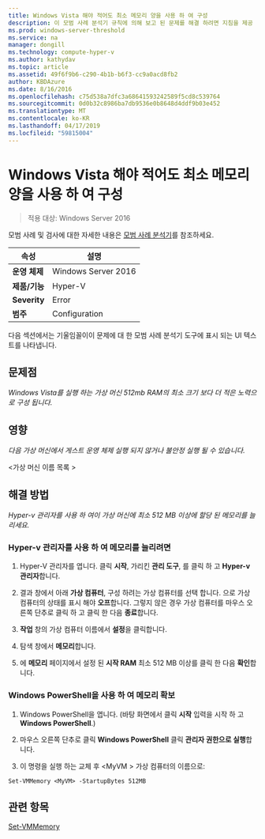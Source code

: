 ```yaml
---
title: Windows Vista 해야 적어도 최소 메모리 양을 사용 하 여 구성
description: 이 모범 사례 분석기 규칙에 의해 보고 된 문제를 해결 하려면 지침을 제공 합니다.
ms.prod: windows-server-threshold
ms.service: na
manager: dongill
ms.technology: compute-hyper-v
ms.author: kathydav
ms.topic: article
ms.assetid: 49f6f9b6-c290-4b1b-b6f3-cc9a0acd8fb2
author: KBDAzure
ms.date: 8/16/2016
ms.openlocfilehash: c75d538a7dfc3a68641593242589f5cd8c539764
ms.sourcegitcommit: 0d0b32c8986ba7db9536e0b8648d4ddf9b03e452
ms.translationtype: MT
ms.contentlocale: ko-KR
ms.lasthandoff: 04/17/2019
ms.locfileid: "59815004"
---
```

# <a name="windows-vista-should-be-configured-with-at-least-the-minimum-amount-of-memory"></a>Windows Vista 해야 적어도 최소 메모리 양을 사용 하 여 구성

>적용 대상: Windows Server 2016

모범 사례 및 검사에 대한 자세한 내용은 [모범 사례 분석기](https://go.microsoft.com/fwlink/?LinkId=122786)를 참조하세요.  
  
|속성|설명|  
|-|-|  
|**운영 체제**|Windows Server 2016|  
|**제품/기능**|Hyper-V|  
|**Severity**|Error|  
|**범주**|Configuration|  
  
다음 섹션에서는 기울임꼴이이 문제에 대 한 모범 사례 분석기 도구에 표시 되는 UI 텍스트를 나타냅니다.  
  
## <a name="issue"></a>문제점  
  
*Windows Vista를 실행 하는 가상 머신 512mb RAM의 최소 크기 보다 더 적은 노력으로 구성 됩니다.*  
  
## <a name="impact"></a>영향  
  
*다음 가상 머신에서 게스트 운영 체제 실행 되지 않거나 불안정 실행 될 수 있습니다.*  
  
\<가상 머신 이름 목록 >  
  
## <a name="resolution"></a>해결 방법  
  
*Hyper-v 관리자를 사용 하 여이 가상 머신에 최소 512 MB 이상에 할당 된 메모리를 늘리세요.*  
  
### <a name="to-increase-the-memory-using-hyper-v-manager"></a>Hyper-v 관리자를 사용 하 여 메모리를 늘리려면  
  
1.  Hyper-V 관리자를 엽니다. 클릭 **시작**, 가리킨 **관리 도구**, 를 클릭 하 고 **Hyper-v 관리자**합니다.  
  
2.  결과 창에서 아래 **가상 컴퓨터**, 구성 하려는 가상 컴퓨터를 선택 합니다. 으로 가상 컴퓨터의 상태를 표시 해야 **오프**합니다. 그렇지 않은 경우 가상 컴퓨터를 마우스 오른쪽 단추로 클릭 하 고 클릭 한 다음 **종료**합니다.  
  
3.  **작업** 창의 가상 컴퓨터 이름에서 **설정**을 클릭합니다.  
  
4.  탐색 창에서 **메모리**합니다.  
  
5.  에 **메모리** 페이지에서 설정 된 **시작 RAM** 최소 512 MB 이상를 클릭 한 다음 **확인**합니다.  
  
### <a name="increase-the-memory-using-windows-powershell"></a>Windows PowerShell을 사용 하 여 메모리 확보  
  
1.  Windows PowerShell을 엽니다. (바탕 화면에서 클릭 **시작** 입력을 시작 하 고 **Windows PowerShell**.)  
  
2.  마우스 오른쪽 단추로 클릭 **Windows PowerShell** 클릭 **관리자 권한으로 실행**합니다.  
  
3.  이 명령을 실행 하는 교체 후 \<MyVM > 가상 컴퓨터의 이름으로:  
  
```  
Set-VMMemory <MyVM> -StartupBytes 512MB  
```  
  
## <a name="see-also"></a>관련 항목  
[Set-VMMemory](https://technet.microsoft.com/library/hh848572.aspx)  
  


